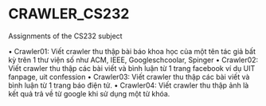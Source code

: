 # CRAWLER_CS232
Assignments of the CS232 subject


• Crawler01: Viết crawler thu thập bài báo khoa học của một tên tác giả bất kỳ trên 1 thư viện số như ACM, IEEE, Googleschcoolar, Spinger
• Crawler02: Viết crawler thu thập các bài viết và bình luận từ 1 trang facebook ví dụ UIT fanpage, uit confession
• Crawler03: Viết crawler thu thập các bài viết và bình luận từ 1 trang báo điện tử.
• Crawler04: Viết crawler thu thập ảnh là kết quả trả về từ google khi sử dụng một từ khóa.

